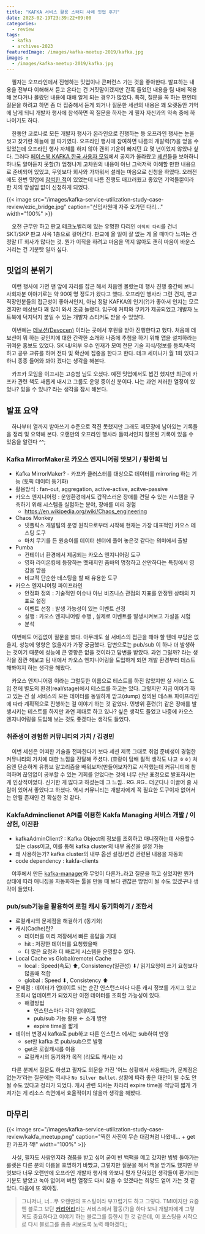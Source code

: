 ```yaml
---
title: "KAFKA 서비스 활용 스터디 사례 밋업 후기"
date: 2023-02-19T23:39:22+09:00
categories:
  - review
tags: 
  - kafka
  - archives-2023
featuredImage: /images/kafka-meetup-2019/kafka.jpg
images :
  - /images/kafka-meetup-2019/kafka.jpg
---
```


　필자는 오프라인에서 진행하는 밋업이나 콘퍼런스 가는 것을 좋아한다. 발표하는 내용을 전부다 이해해서 듣고 온다는 건 거짓말이겠지만 간혹 들었던 내용을 팀 내에 적용해 본다거나 몰랐던 내용에 대해 알게 되는 경우가 많았다. 특히, 질문을 꼭 하는 편인데 질문을 하려고 하면 좀 더 집중해서 듣게 되거나 질문한 세션의 내용은 꽤 오랫동안 기억에 남게 되니 개발자 행사에 참석하면 꼭 질문을 하자는 게 필자 자신과의 약속 중에 하나이기도 하다.

　한동안 코로나로 모든 개발자 행사가 온라인으로 진행하는 등 오프라인 행사는 눈을 씻고 찾기란 하늘에 별 따기였다. 오프라인 행사에 참여하면 나름의 개발력(?)을 얻을 수 있었는데 오프라인 행사 자체를 하지 않아 괜히 기운이 빠지던 요 몇 년이었지 않았나 싶다. 그러다 [페이스북 KAFKA 한국 사용자 모임](https://www.facebook.com/groups/kafka.kru)에서 공지가 올라왔고 [세션](https://devocean.sk.com/events/view.do?id=155)들을 보아하니 하나도 알아듣지 못할(?) 엄청나게 고차원의 내용이 아닌 그럭저럭 이해할 만한 내용으로 준비되어 있었고, 무엇보다 회사와 가까워서 설레는 마음으로 신청을 하였다. 오래전에도 한번 밋업에 [참석한 적](/2019/03/31/kafka-meetup-2019/)이 있었는데 나름 진행도 매끄러웠고 좋았던 기억들뿐이라 한 치의 망설임 없이 신청하게 되었다.

{{< image src="/images/kafka-service-utilization-study-case-review/ezic_bridge.jpg" caption="신입사원때 자주 오가던 다리..." width="100%" >}}

　오전 근무만 하고 판교 테크노벨리에 있는 유명한 다리인 `이직의 다리`를 건너 SKT/SKP 판교 사옥 1층으로 걸어간다. 판교에 올 일이 잘 없는 게 올 때마다 느끼는 건 정말 IT 회사가 많다는 것. 뭔가 이직을 하려고 마음을 먹지 않아도 괜히 마음이 바운스 거리는 건 기분탓 일까 싶다.

## 밋업의 분위기

　이런 행사에 가면 맨 앞에 자리를 잡곤 해서 처음엔 몰랐는데 행사 진행 중간에 보니 사회자분 이야기로는 약 90여 명 정도가 왔다고 했다. 오프라인 행사라 그런 건지, 판교 직장인분들의 접근성이 좋아서인지, 아님 정말 KAFKA의 인기(?)가 좋아서 인지는 모르겠지만 예상보다 꽤 많이 와서 조금 놀랬다. 입구에 커피와 쿠키가 제공되었고 개발자 노트북에 덕지덕지 붙일 수 있는 개발자 스티커도 받을 수 있었다. 

　이번에는 [데보션(Devocen)](https://devocean.sk.com/) 이라는 곳에서 후원을 받아 진행한다고 했다. 처음에 데보션이 뭐 하는 곳인지에 대한 간략한 소개와 나중에 추첨을 하기 위해 앱을 설치하라는 귀여운 홍보도 있었다. SK 내/외부 우수 인재가 모여 전문 기술 지식/정보를 등록/축적 하고 공유 교류를 하며 전파 및 확산에 집중을 한다고 한다. 테크 세미나가 월 1회 있다고 하니 종종 들어와 봐야 겠다는 생각을 해본다. 

　카프카 모임을 이끄시는 고승범 님도 오셨다. 예전 밋업에서도 뵙긴 했지만 최근에 카프카 관련 책도 새롭게 내시고 그룹도 운영 중이신 분이다. 나는 과연 저러한 열정이 있었나? 있을 수 있나? 라는 생각을 잠시 해본다. 

## 발표 요약

　하나부터 열까지 받아쓰기 수준으로 적진 못했지만 그래도 메모장에 남아있는 기록들을 정리 및 요약해 본다. 오랜만의 오프라인 행사라 들떠서인지 잘못된 기록이 있을 수 있음을 알린다 ^^;

### Kafka MirrorMaker로 카오스 엔지니어링 맛보기 / 황한희 님
- Kafka MirrorMaker? - 카프카 클러스터를 대상으로 데이터를 mirroring 하는 기능 (토픽 데이터 동기화)
- 활용방식 : fan-out, aggregation, active-active, acitve-passive
- 카오스 엔지니어링 : 운영환경에서도 갑작스러운 장애를 견딜 수 있는 시스템을 구축하기 위해 시스템을 실험하는 분야, 장애를 미리 경험
  - https://en.wikipedia.org/wiki/Chaos_engineering
- Chaos Monkey
  - 넷플릭스 개발팀의 운영 원칙으로부터 시작해 현재는 가장 대표적인 카오스 테스팅 도구
  - 마치 무기를 든 원숭이를 데이터 센터에 풀어 놓은것 같다는 의미에서 출발
- Pumba
  - 컨테이너 환경에서 제공되는 카오스 엔지니어링 도구
  - 영화 라이온킹에 등장하는 멧돼지인 품바의 멍청하고 산만하다는 특징에서 영감을 받음
  - 비교적 단순한 테스팅을 할 때 유용한 도구
- 카오스 엔지니어링 파이프라인
  - 안정화 정의 : 기술적인 이슈나 아닌 비즈니스 관점의 지표를 안정된 상태의 지표로 설정
  - 이벤트 선정 : 발생 가능성이 있는 이벤트 선정
  - 실행 : 카오스 엔지니어링 수행 , 실제로 이벤트를 발생시켜보고 가설을 시험
  - 분석

　이번에도 어김없이 질문을 했다. 아무래도 실 서비스의 접근을 해야 할 텐데 부담은 없을지, 성능에 영향은 없을지가 가장 궁금했다. 답변으로는 pub/sub 이 하나 더 발생하는 것이기 때문에 성능에 큰 영향은 없을 것이라고 답변을 받았다. 과연 그럴까? 라는 생각을 잠깐 해보고 팀 내에서 카오스 엔지니어링을 도입하게 되면 개발 환경부터 테스트 해봐야지 하는 생각을 해봤다. 

　카오스 엔지니어링 이라는 그럴듯한 이름으로 테스트를 하진 않았지만 실 서비스 도입 전에 별도의 환경(real/stage)에서 테스트를 하고는 있다. 그렇지만 지금 이야기 하고 있는 건 실 서비스의 모든 데이터를 동일하게 받고(dump) 정의된 테스트 파이프라인에 따라 계획적으로 진행하는 걸 이야기 하는 것 같았다. 민방위 훈련(?) 같은 장애를 발생시키는 테스트를 하지만 과연 제대로 하고 있나? 싶은 생각도 들었고 나중에 카오스 엔지니어링을 도입해 보는 것도 좋겠다는 생각도 들었다.

### 취준생이 경험한 커뮤니티의 가치 / 김경민
　이번 세션은 어떠한 기술을 전파한다기 보다 세션 제목 그대로 취업 준비생이 경험한 커뮤니티의 가치에 대한 느낌을 전달해 주셨다. (호랑이 담배 필적 생각도 나고 ㅎㅎ) 처음엔 단순하게 유튜브 알고리즘을 배워보자(만들어보자?)로 시작했는데 커뮤니티에 참여하며 끊임없이 공부할 수 있는 기회를 얻었다는 것에 너무 신난 표정으로 발표하시는 게 인상적이었다. 신기한 게 많다고 하셨는데 그 느낌.. RG..RG.. 더군다나 이끌어 줄 사람이 있어서 좋았다고 하셨다. 역시 커뮤니티는 개발자에게 꼭 필요한 도구이자 없어서는 안될 존재인 건 확실한 것 같다.

### KakfaAdminclienet API를 이용한 Kakfa Managing 서비스 개발 / 이상헌, 이진환
- kafkaAdminClient? : Kafka Object의 정보를 조회하고 매니징하는데 사용할수 있는 class이고, 이를 통해 kafka cluster의 내부 옵션을 설정 가능
- 왜 사용하는가? kafka cluster의 내부 옵션 설정/변경 관련된 내용을 자동화
- code dependency : kakfa-clients

　야후에서 만든 [kafka-manager](https://github.com/yahoo/CMAK)와 무엇이 다른가..라고 질문을 하고 싶었지만 뭔가 상태에 따라 매니징을 자동화하는 툴을 만들 때 보다 괜찮은 방법이 될 수도 있겠구나 생각이 들었다.

### pub/sub기능을 활용하여 로컬 캐시 동기화하기 / 조한서
- 로컬캐시의 문제점을 해결하기 (동기화)
- 캐시(Cache)란?
  - 데이터를 미리 저장해서 빠른 응답을 기대
  - hit : 저장한 데이터를 요청했을때
  - 더 많은 요청과 더 빠르게 시스템을 운영할수 있다.
- Local Cache vs Global(remote) Cache
  - local : Speed(속도) ⬆, Consistency(일관성) ⬇/ 읽기요청이 쓰기 요청보다 많을때 적합
  - global : Speed ⬇, Consistency ⬆
- 문제점 : 데이터가 업데이트 되는 순간 인스턴스마다 다른 캐시 정보를 가지고 있고 조회시 업데이트가 되었지만 이전 데이터를 조회할 가능성이 있다.
  - 해결방법
      - 인스턴스마다 각각 업데이트
      - pub/sub 기능 활용 ← 소개 방안
      - expire time을 짧게
- 데이터 변경시 kafka로 pub하고 다른 인스턴스 에서는 sub하여 반영
    - set만 kafka 로 pub/sub으로 발행
    - get은 로컬캐시를 이용
    - 로컬캐시의 동기화가 목적 (리모트 캐시는 x)

　다른 분께서 질문도 하셨고 필자도 의문을 가진 '어느 상황에서 사용되는가, 문제점은 없는가'라는 질문에는 역시나 `No Silver Bullet`. 상황에 따라 좋은 대안이 될 수도 안될 수도 있다고 정리가 되었다. 캐시 관련 되서는 차라리 expire time을 적당히 짧게 가져가는 게 리소스 측면에서 효율적이지 않을까 생각을 해봤다.

## 마무리
  {{< image src="/images/kafka-service-utilization-study-case-review/kakfa_meetup.png" caption="찍힌 사진이 무슨 대감처럼 나왔네... + get 한 카프카 책!" width="100%" >}}

　사실, 필자도 사람인지라 경품을 받고 싶어 굳이 빈 백팩을 메고 갔지만 빙빙 돌아가는 룰렛은 다른 분의 이름을 호명하기 바빴고, 그렇지만 질문을 해서 책을 받기도 했지만 무엇보다 너무 오랜만에 오프라인 개발자 행사에 와보니 뭔가 닫혀있던 생각들이 환기되는 기분도 받았고 녹아 없어져 버린 열정도 다시 찾을 수 있겠다는 희망도 얻어 가는 것 같았다. 다음에 또 와야징.


> 그나저나, 너...무 오랜만의 포스팅이라 부끄럽기도 하고 그렇다. TMI이지만 요즘엔 블로그 보단 [커리어리](https://careerly.co.kr/profiles/105233)라는 서비스에서 활동(?)을 하다 보니 개발자에게 그렇게도 중요하다고 이야기 하는 블로그를 등한시 한 것 같은데, 이 포스팅을 시작으로 다시 블로그를 종종 써보도록 노력 해야겠다;;